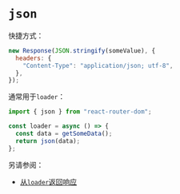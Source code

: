 # `json`

快捷方式：

```jsx
new Response(JSON.stringify(someValue), {
  headers: {
    "Content-Type": "application/json; utf-8",
  },
});
```

通常用于`loader`：

```jsx
import { json } from "react-router-dom";

const loader = async () => {
  const data = getSomeData();
  return json(data);
};
```

另请参阅：

- [从`loader`返回响应](../route/loader#returning-responses)